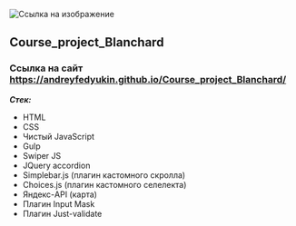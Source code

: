 ![Ссылка на изображение](https://logo%20%E2%80%94%20%D0%BA%D0%BE%D0%BF%D0%B8%D1%8F.svg)

## Course_project_Blanchard

### Ссылка на сайт https://andreyfedyukin.github.io/Course_project_Blanchard/

**_Стек:_**

- HTML
- CSS
- Чистый JavaScript
- Gulp
- Swiper JS
- JQuery accordion
- Simplebar.js (плагин кастомного скролла)
- Choices.js (плагин кастомного селелекта)
- Яндекс-API (карта)
- Плагин Input Mask
- Плагин Just-validate
